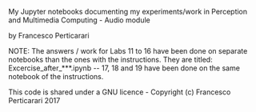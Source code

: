 My Jupyter notebooks documenting my experiments/work in Perception and Multimedia Computing - Audio module

by Francesco Perticarari


NOTE: The answers / work for Labs 11 to 16 have been done on separate notebooks than the ones with the instructions. They are titled: Excercise_after_***.ipynb -- 17, 18 and 19 have been done on the same notebook of the instructions.



This code is shared under a GNU licence - Copyright (c) Francesco Perticarari 2017


